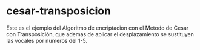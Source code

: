 cesar-transposicion
===================

Este es el ejemplo del Algoritmo de encriptacion con el Metodo de Cesar con Transposición, que ademas de aplicar el desplazamiento se sustituyen las vocales por numeros del 1-5.
